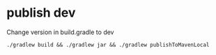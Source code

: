 # publish dev
Change version in build.gradle to dev

`./gradlew build && ./gradlew jar && ./gradlew publishToMavenLocal`